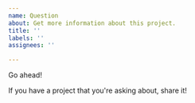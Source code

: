 ```yaml
---
name: Question
about: Get more information about this project.
title: ''
labels: ''
assignees: ''

---
```


Go ahead!

If you have a project that you're asking about, share it!
